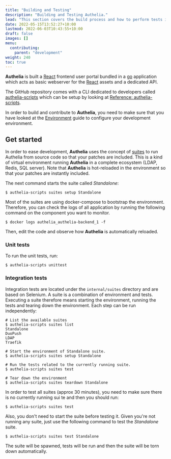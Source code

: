 ```yaml
---
title: "Building and Testing"
description: "Building and Testing Authelia."
lead: "This section covers the build process and how to perform tests in development."
date: 2022-05-15T13:52:27+10:00
lastmod: 2022-06-03T10:43:55+10:00
draft: false
images: []
menu:
  contributing:
    parent: "development"
weight: 240
toc: true
---
```


**Authelia** is built a [React] frontend user portal bundled in a [go] application which acts as basic webserver for
the [React] assets and a dedicated API.

The GitHub repository comes with a CLI dedicated to developers called
[authelia-scripts](reference-authelia-scripts.md) which can be setup by looking at
[Reference: authelia-scripts](reference-authelia-scripts.md).

In order to build and contribute to **Authelia**, you need to make sure that you have looked at the
[Environment](environment.md) guide to configure your development environment.

## Get started

In order to ease development, **Authelia** uses the concept of [suites] to run Authelia from source code so that your
patches are included. This is a kind of virtual environment running **Authelia** in a complete ecosystem
(LDAP, Redis, SQL server). Note that **Authelia** is hot-reloaded in the environment so that your patches are instantly
included.

The next command starts the suite called *Standalone*:

```console
$ authelia-scripts suites setup Standalone
```

Most of the suites are using docker-compose to bootstrap the environment. Therefore, you can check the logs of all
application by running the following command on the component you want to monitor.

```console
$ docker logs authelia_authelia-backend_1 -f
```

Then, edit the code and observe how **Authelia** is automatically reloaded.

### Unit tests

To run the unit tests, run:

```console
$ authelia-scripts unittest
```

### Integration tests

Integration tests are located under the `internal/suites` directory and are based on Selenium. A suite is a combination
of environment and tests. Executing a suite therefore means starting the environment, running the tests and tearing down
the environment. Each step can be run independently:

```console
# List the available suites
$ authelia-scripts suites list
Standalone
DuoPush
LDAP
Traefik

# Start the environment of Standalone suite.
$ authelia-scripts suites setup Standalone

# Run the tests related to the currently running suite.
$ authelia-scripts suites test

# Tear down the environment
$ authelia-scripts suites teardown Standalone
```

In order to test all suites (approx 30 minutes), you need to make sure there is no currently running sui te and then you
should run:

```console
$ authelia-scripts suites test
```

Also, you don't need to start the suite before testing it. Given you're not running any suite, just use the following
command to test the *Standalone* suite.

```console
$ authelia-scripts suites test Standalone
```

The suite will be spawned, tests will be run and then the suite will be torn down automatically.

[suites]: ./integration-suites.md
[React]: https://reactjs.org/
[go]: https://go.dev/dl/
[Node.js]: https://nodejs.org/en/download/
[Docker]: https://docs.docker.com/get-docker/
[Docker Compose]: https://docs.docker.com/compose/install/
[golangci-lint]: https://golangci-lint.run/usage/install/
[goimports-reviser]: https://github.com/incu6us/goimports-reviser#install
